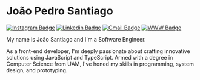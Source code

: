 # João Pedro Santiago

[![Instagram Badge](https://img.shields.io/badge/-@iamjoaosantiago-1A4860?style=flat-square&labelColor=1A4860&logo=instagram&logoColor=white&link=https://instagram.com/iamjoaosantiago)](https://instagram.com/iamjoaosantiago) 
[![Linkedin Badge](https://img.shields.io/badge/-João%20Santiago-3957BD?style=flat-square&logo=Linkedin&logoColor=white&link=https://www.linkedin.com/in/jpssantiago/)](https://www.linkedin.com/in/jpssantiago/) 
[![Gmail Badge](https://img.shields.io/badge/-joao@joaosantiago.com.br-6AA959?style=flat-square&logo=Gmail&logoColor=white&link=mailto:joao@joaosantiago.com.br)](mailto:joao@joaosantiago.com.br)
[![WWW Badge](https://img.shields.io/badge/-www.joaosantiago.com.br-406E93?style=flat-square&logo=icloud&logoColor=white&link=https://www.joaosantiago.com.br/)](https://www.joaosantiago.com.br/) 

My name is João Santiago and I'm a Software Engineer.

As a front-end developer, I'm deeply passionate about crafting innovative solutions using JavaScript and TypeScript. Armed with a degree in Computer Science from UAM, I've honed my skills in programming, system design, and prototyping.
